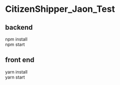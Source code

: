 # CitizenShipper_Jaon_Test

## backend
npm install \
npm start

## front end
yarn install \
yarn start
